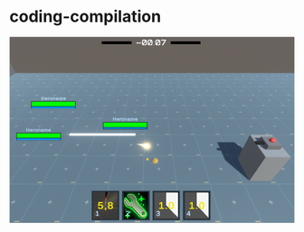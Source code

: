 # coding-compilation

<!-- This is a comment ; Pls note, below image methods gotten from: https://stackoverflow.com/questions/14494747/how-to-add-images-to-readme-md-on-github -->
<!-- ![first ever hyper-dyper imagery of current mt project status](MT_State1st.png) -->
<!-- ![difficult image to get to work apparantly, showcasing current state of MT project](https://github.com/Greyrib/coding-compilation/blob/main/MT_State1st.png?raw=true) -->
<img src="MT_State1st.png" width="960"/>
